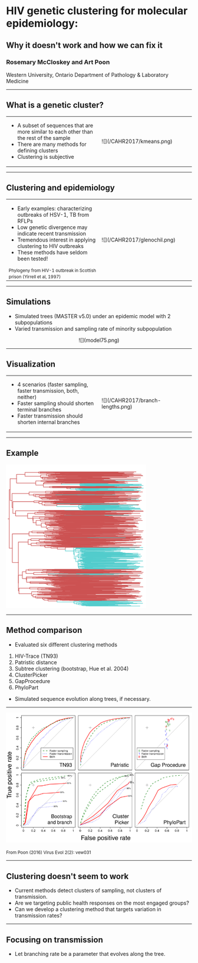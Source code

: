 # HIV genetic clustering for molecular epidemiology:
## Why it doesn't work and how we can fix it
### Rosemary McCloskey and Art Poon
Western University, Ontario
Department of Pathology & Laboratory Medicine

---

## What is a genetic cluster?

<table><tr>
    <td width="50%"><ul>
    <li>A subset of sequences that are more similar to each other than the rest of the sample</li>
    <li>There are many methods for defining clusters</li>
    <li>Clustering is subjective</li>
    </ul></td>
    <td>
         ![](/CAHR2017/kmeans.png)
    </td>
</tr></table>

---

## Clustering and epidemiology

<table><tr>
    <td width="50%"><ul>
    <li>Early examples: characterizing outbreaks of HSV-1, TB from RFLPs</li>
    <li>Low genetic divergence may indicate recent transmission</li>
    <li>Tremendous interest in applying clustering to HIV outbreaks</li>
    <li>These methods have seldom been tested!</li>
    </ul>
    <small>Phylogeny from HIV-1 outbreak in Scottish prison (Yirrell et al, 1997)</small>
    </td>
    <td>
         ![](/CAHR2017/glenochil.png)
    </td>
</tr></table>

---

## Simulations

* Simulated trees (MASTER v5.0) under an epidemic model with 2 subpopulations
* Varied transmission and sampling rate of minority subpopulation

<center>
![](model75.png)
</center>

---

## Visualization

<table><tr>
    <td width="50%"><ul>
    <li>4 scenarios (faster sampling, faster transmission, both, neither)</li>
    <li>Faster sampling should shorten terminal branches</li>
    <li>Faster transmission should shorten internal branches</li>
    </ul>
    </td>
    <td>
         ![](/CAHR2017/branch-lengths.png)
    </td>
</tr></table>

---

## Example

![](simulation.png)

---

## Method comparison

* Evaluated six different clustering methods
 1. HIV-Trace (TN93)
 2. Patristic distance
 3. Subtree clustering (bootstrap, Hue et al. 2004)
 4. ClusterPicker
 5. GapProcedure
 6. PhyloPart
* Simulated sequence evolution along trees, if necessary.

---

![](ROC.png)

<small>
From Poon (2016) Virus Evol 2(2): vew031
</small>

---

## Clustering doesn't seem to work

* Current methods detect clusters of sampling, not clusters of transmission.
* Are we targeting public health responses on the most engaged groups?
* Can we develop a clustering method that targets variation in transmission rates?

---

## Focusing on transmission

* Let branching rate be a parameter that evolves along the tree.












